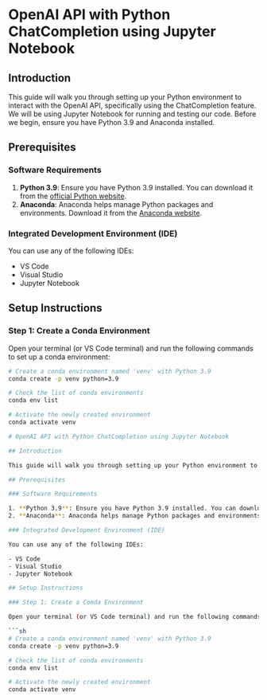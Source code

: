 # OpenAI API with Python ChatCompletion using Jupyter Notebook

## Introduction

This guide will walk you through setting up your Python environment to interact with the OpenAI API, specifically using the ChatCompletion feature. We will be using Jupyter Notebook for running and testing our code. Before we begin, ensure you have Python 3.9 and Anaconda installed.

## Prerequisites

### Software Requirements

1. **Python 3.9**: Ensure you have Python 3.9 installed. You can download it from the [official Python website](https://www.python.org/downloads/).
2. **Anaconda**: Anaconda helps manage Python packages and environments. Download it from the [Anaconda website](https://www.anaconda.com/products/individual).

### Integrated Development Environment (IDE)

You can use any of the following IDEs:

- VS Code
- Visual Studio
- Jupyter Notebook

## Setup Instructions

### Step 1: Create a Conda Environment

Open your terminal (or VS Code terminal) and run the following commands to set up a conda environment:

```sh
# Create a conda environment named 'venv' with Python 3.9
conda create -p venv python=3.9

# Check the list of conda environments
conda env list

# Activate the newly created environment
conda activate venv

# OpenAI API with Python ChatCompletion using Jupyter Notebook

## Introduction

This guide will walk you through setting up your Python environment to interact with the OpenAI API, specifically using the ChatCompletion feature. We will be using Jupyter Notebook for running and testing our code. Before we begin, ensure you have Python 3.9 and Anaconda installed.

## Prerequisites

### Software Requirements

1. **Python 3.9**: Ensure you have Python 3.9 installed. You can download it from the [official Python website](https://www.python.org/downloads/).
2. **Anaconda**: Anaconda helps manage Python packages and environments. Download it from the [Anaconda website](https://www.anaconda.com/products/individual).

### Integrated Development Environment (IDE)

You can use any of the following IDEs:

- VS Code
- Visual Studio
- Jupyter Notebook

## Setup Instructions

### Step 1: Create a Conda Environment

Open your terminal (or VS Code terminal) and run the following commands to set up a conda environment:

```sh
# Create a conda environment named 'venv' with Python 3.9
conda create -p venv python=3.9

# Check the list of conda environments
conda env list

# Activate the newly created environment
conda activate venv

